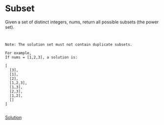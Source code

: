 # Subset
 Given a set of distinct integers, nums, return all possible subsets (the power set).
```


Note: The solution set must not contain duplicate subsets.

For example,
If nums = [1,2,3], a solution is:

[
  [3],
  [1],
  [2],
  [1,2,3],
  [1,3],
  [2,3],
  [1,2],
  []
]


```



[Solution](./src/Main.java)